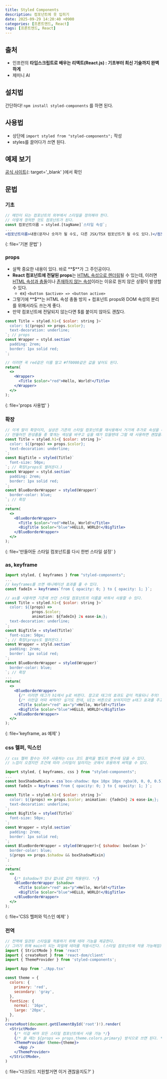 ```yaml
---
title: Styled Components
description: 컴포넌트에 옷 입히기
date: 2025-09-29 14:20:40 +0900
categories: [프론트엔드, React]
tags: [프론트엔드, React]
---
```


## 출처
- 인프런의 **타입스크립트로 배우는 리액트(React.js) : 기초부터 최신 기술까지 완벽하게**
- 제미니 AI


## 설치법
간단하다! `npm install styled-components` 를 하면 된다.


## 사용법
- 상단에 `import styled from "styled-components";` 작성
- styles를 끌어다가 쓰면 된다.


## 예제 보기
[공식 사이트](https://styled-components.com){: target='_blank' }에서 확인


## 문법

### 기초
```jsx
// 메인이 되는 컴포넌트의 외부에서 스타일을 정의해야 한다.
// 이렇게 정의한 것도 컴포넌트가 된다.
const 컴포넌트이름 = styled.[tagName]`스타일 속성`;
...
<컴포넌트이름>내용(문자나 숫자가 될 수도, 다른 JSX/TSX 컴포넌트가 될 수도 있다.)</컴포넌트이름>
```
{: file='기본 문법' }

### props
- 살짝 중요한 내용이 있다. 바로 **$**가 그 주인공이다.
- **React 컴포넌트에 전달된 props**는 <ins>HTML 속성으로 렌더링</ins>될 수 있는데, 이러면 <ins>HTML 속성과 충돌</ins>이나 <ins>존재하지 않는 속성</ins>이라는 이유로 원치 않은 상황이 발생할 수 있다.
  - ex) `<button $active> => <button active>`
- 그렇기에 **$**는 HTML 속성 충돌 방지 + 컴포넌트 props와 DOM 속성의 분리를 위해서라도 쓰는게 좋다.
- 만약 컴포넌트에 전달되지 않는다면 $를 붙이지 않아도 괜찮다.

```jsx
const Title = styled.h1<{ $color: string }>`
  color: ${(props) => props.$color};
  text-decoration: underline;
`; // props
const Wrapper = styld.section`
  padding: 2rem;
  border: 1px solid red;
`;

// 이러면 꼭 red같은 이름 말고 #ff0000같은 값을 넣어도 된다.
return(
  <>
    <Wrapper>
      <Title $color="red">Hello, World!</Title>
    </Wrapper>
  </>
);
```
{: file='props 사용법' }

### 확장
```jsx
// 이게 말이 확장이지, 실상은 기존의 스타일 컴포넌트를 재사용해서 거기에 추가로 속성을 더 넣는거다.
// 만들어진 완성품들 중 몇개는 색상을 바꾸고 싶을 때가 있을텐데 그럴 때 사용하면 괜찮을거다.
const Title = styled.h1<{ $color: string }>`
  color: ${(props) => props.$color}; 
  text-decoration: underline;
`;
const BigTitle = styled(Title)`
  font-size: 50px;
`; // 확장(props도 딸려온다.)
const Wrapper = styld.section`
  padding: 2rem;
  border: 1px solid red;
`;
const BlueBorderWrapper = styled(Wrapper)`
  border-color: blue;
`; // 확장
...
return(
  <>
    <BlueBorderWrapper>
      <Title $color="red">Hello, World!</Title>
      <BigTitle $color="blue">HELLO, WORLD!</BigTitle>
    </BlueBorderWrapper>
  </>
);
```
{: file='만들어둔 스타일 컴포넌트를 다시 한번 스타일 설정' }

### as, keyframe
```jsx
import styled, { keyframes } from "styled-components";
...
// keyframes를 쓰면 애니메이션 효과를 줄 수 있다.
const fadeIn = keyframes`from { opacity: 0; } to { opacity: 1; }`;

// as를 사용하면 기존에 쓰던 스타일 컴포넌트의 이름을 바꿔서 사용할 수 있다.
const Title = styled.h1<{ $color: string }>`
  color: ${(props) => 
            props.$color;
            animation: ${fadeIn} 2s ease-in;}; 
  text-decoration: underline;
`;
const BigTitle = styled(Title)`
  font-size: 50px;
`; // 확장(props도 딸려온다.)
const Wrapper = styld.section`
  padding: 2rem; 
  border: 1px solid red;
`;
const BlueBorderWrapper = styled(Wrapper)`
  border-color: blue;
`; // 확장
...
return(
  <>
    <BlueBorderWrapper>
      {/* 이러면 태그가 h1에서 p로 바뀐다. 참고로 태그의 효과도 같이 적용되니 주의! */}
      {/* 이런걸 어따 써먹어? 싶기도 한데, UI는 버튼으로 보여지지만 a태그 효과를 주고 싶을 때 쓰면 좋을듯? */}
      <Title $color="red" as="p">Hello, World!</Title>
      <BigTitle $color="blue">HELLO, WORLD!</BigTitle>
    </BlueBorderWrapper>
  </>
);
```
{: file='keyframe, as 예제' }

### css 헬퍼, 믹스인
```jsx
// css 헬퍼 함수는 자주 사용하는 css 코드 블럭을 별도의 변수에 담을 수 있다.
// 느낌이 오겠지만 조건에 따라 스타일이 달라지는 곳에서 유용하게 써먹을 수 있다.

import styled, { keyframes, css } from "styled-components";
...
const boxShadowMixin = css`box-shadow: 0px 10px 10px rgba(0, 0, 0, 0.5);`; // css 헬퍼
const fadeIn = keyframes`from { opacity: 0; } to { opacity: 1; }`;

const Title = styled.h1<{ $color: string }>`
  color: ${(props) => props.$color; animation: {fadeIn} 2s ease-in;}; 
  text-decoration: underline;
`;
const BigTitle = styled(Title)`
  font-size: 50px;
`;
const Wrapper = styld.section`
  padding: 2rem;
  border: 1px solid red;
`;
const BlueBorderWrapper = styled(Wrapper)<{ $shadow: boolean }>`
  border-color: blue;
  ${props => props.$shadow && boxShadowMixin}
`;
...
return(
  <>
    {/* $shadow가 있냐 없냐로 값이 적용된다. */}
    <BlueBorderWrapper $shadow>
      <Title $color="red" as="p">Hello, World!</Title>
      <BigTitle $color="blue">HELLO, WORLD!</BigTitle>
    </BlueBorderWrapper>
  </>
);
```
{: file='CSS 헬퍼와 믹스인 예제' }

### 전역
```jsx
// 전역에 일관된 스타일을 적용하기 위해 테마 기능을 제공한다.
// 그러기 위해 main이 되는 파일에 테마를 적용시킨다. (스타일 컴포넌트에 적용 가능해짐)
import { StrictMode } from 'react'
import { createRoot } from 'react-dom/client'
import { ThemeProvider } from 'styled-components';

import App from './App.tsx'

const theme = {
  colors: {
    primary: 'red',
    secondary: 'gray',
  },
  fontSize: {
    normal: '16px',
    large: '20px',
  },
};
createRoot(document.getElementById('root')!).render(
  <StrictMode>
    {/* 이걸 써야 모든 스타일 컴포넌트에서 사용 가능 */}
    {/* 쓸 때는 ${props => props.theme.colors.primary} 방식으로 쓰면 된다. */}
    <ThemeProvider theme={theme}>
      <App />
    </ThemeProvider>
  </StrictMode>,
)
```
{: file='다크모드 지원할거면 이거 괜찮을지도?' }
